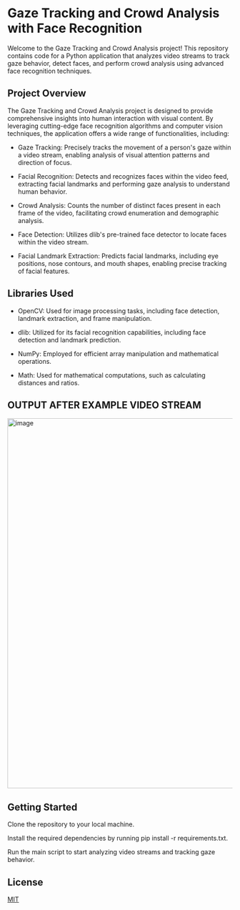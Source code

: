 
# Gaze Tracking and Crowd Analysis with Face Recognition

Welcome to the Gaze Tracking and Crowd Analysis project! This repository contains code for a Python application that analyzes video streams to track gaze behavior, detect faces, and perform crowd analysis using advanced face recognition techniques.


## Project Overview

The Gaze Tracking and Crowd Analysis project is designed to provide comprehensive insights into human interaction with visual content. By leveraging cutting-edge face recognition algorithms and computer vision techniques, the application offers a wide range of functionalities, including:

- Gaze Tracking: Precisely tracks the movement of a person's gaze within a video stream, enabling analysis of visual attention patterns and direction of focus.

- Facial Recognition: Detects and recognizes faces within the video feed, extracting facial landmarks and performing gaze analysis to understand human behavior.

- Crowd Analysis: Counts the number of distinct faces present in each frame of the video, facilitating crowd enumeration and demographic analysis.

- Face Detection: Utilizes dlib's pre-trained face detector to locate faces within the video stream.

- Facial Landmark Extraction: Predicts facial landmarks, including eye positions, nose contours, and mouth shapes, enabling precise tracking of facial features.

## Libraries Used

- OpenCV: Used for image processing tasks, including face detection, landmark extraction, and frame manipulation.

- dlib: Utilized for its facial recognition capabilities, including face detection and landmark prediction.
- NumPy: Employed for efficient array manipulation and mathematical operations.
- Math: Used for mathematical computations, such as calculating distances and ratios.

## OUTPUT AFTER EXAMPLE VIDEO STREAM 
<img width="828" alt="image" src="https://github.com/vaishnavigogineni/GazeDetection/assets/94545751/059dad8d-86e0-4a0d-90a9-66ae08fb24a4">

## Getting Started

Clone the repository to your local machine.

Install the required dependencies by running pip install -r requirements.txt.

Run the main script to start analyzing video streams and tracking gaze behavior.


## License

[MIT](https://choosealicense.com/licenses/mit/)

